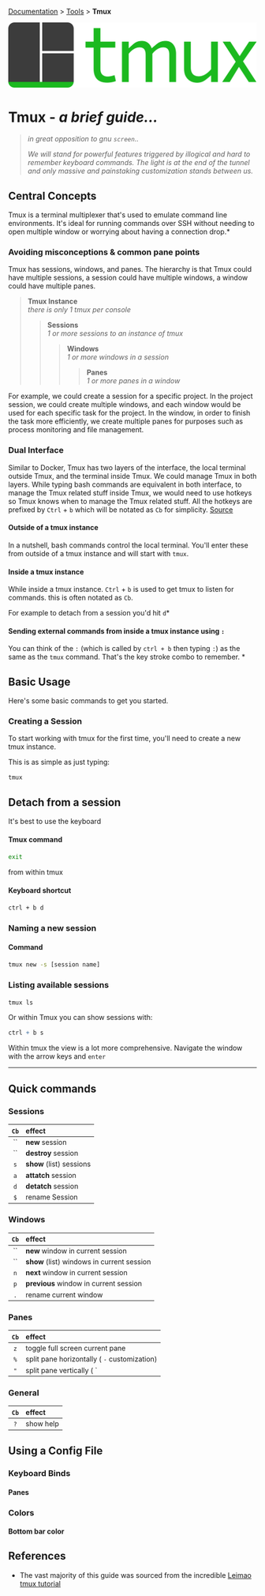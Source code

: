 [Documentation](../../../tree/1st-drafts) > [Tools](./) > **Tmux**

![tmux](https://raw.githubusercontent.com/8rents/_/i/tmux-logo.svg)

# Tmux - *a brief guide...*


> *in great opposition to gnu `screen`..*
> 
> *We will stand for powerful features triggered by illogical and hard to remember keyboard commands. The light is at the end of the tunnel and only massive and painstaking customization stands between us.*

## Central Concepts


Tmux is a terminal multiplexer that's used to emulate command line environments. It's ideal for running commands over SSH without needing to open multiple window or worrying about having a connection drop.* 

### Avoiding misconceptions & common pane points

Tmux has sessions, windows, and panes. The hierarchy is that Tmux could have multiple sessions, a session could have multiple windows, a window could have multiple panes. 

> **Tmux Instance**    
	*there is only 1 tmux per console*
> > **Sessions**    
        *1 or more sessions to an instance of tmux*
> > >  **Windows**     
		  *1 or more windows in a session*
> > > > **Panes**    
              *1 or more panes in a window*

For example, we could create a session for a specific project. In the project session, we could create multiple windows, and each window would be used for each specific task for the project. In the window, in order to finish the task more efficiently, we create multiple panes for purposes such as process monitoring and file management. 

### Dual Interface

Similar to Docker, Tmux has two layers of the interface, the local terminal outside Tmux, and the terminal inside Tmux. We could manage Tmux in both layers. While typing bash commands are equivalent in both interface, to manage the Tmux related stuff inside Tmux, we would need to use hotkeys so Tmux knows when to manage the Tmux related stuff. All the hotkeys are prefixed by `Ctrl` + `b` which will be notated as `Cb` for simplicity. [Source](https://leimao.github.io/blog/Tmux-Tutorial/#Dual-Interface "Dual Interface")

#### Outside of a tmux instance

In a nutshell, bash commands control the local terminal. You'll enter these from outside of a tmux instance and will start with `tmux`.

#### Inside a tmux instance

While inside a tmux instance. `Ctrl` + `b` is used to get tmux to listen for commands.  this is often notated as `Cb`.

For example to detach from a session you'd hit `d`*

#### Sending external commands from inside a tmux instance using `:`

You can think of the `:` (which is called by `ctrl + b` then typing `:`) as the same as the `tmux` command. That's the key stroke combo to remember. *

##  Basic Usage

Here's some basic commands to get you started.

### Creating a Session

To start working with tmux for the first time, you'll need to create a new tmux instance.  

This is as simple as just typing:

```bash
tmux
```

## Detach from a session 

It's best to use the keyboard 

#### Tmux command

```bash
exit
```
from within tmux

#### Keyboard shortcut

```bash
ctrl + b d
```
### Naming a new session 

#### Command 

```bash
tmux new -s [session name] 
```

### Listing available sessions 

```bash
tmux ls
```
Or within Tmux you can show sessions with:

```r
ctrl + b s
```
Within tmux the view is a lot more comprehensive. Navigate the window with the arrow keys and `enter`
***




## Quick commands

### Sessions

| `Cb` | effect |
|:--:| :----------------- |
| `` | **new** session |
| `` | **destroy** session |
| `s` |  **show** (list) sessions |
| `a` | **attatch** session |
| `d` | **detatch** session |
| `$` |  rename Session |

### Windows

| `Cb` | effect |
|:--:| :----------------- |
| `` | **new** window in current session |
| `` |  **show** (list) windows in current session |
| `n` |  **next** window in current session |
| `p` |  **previous** window in current session |
| `.` |  rename current window|

### Panes

| `Cb` | effect |
|:--:| :----------------- |
| `z` |  toggle full screen current pane |
| `%` |  split pane horizontally ( `-` customization) |
| `"` |  split pane vertically ( `|` customization)|

### General

| `Cb` | effect |
|:--:| :----------------- |
| `?` | show help |


## Using a Config File

### Keyboard Binds

#### Panes

### Colors

#### Bottom bar color



## References

- The vast majority of this guide was sourced from the incredible [Leimao tmux tutorial](https://leimao.github.io/blog/Tmux-Tutorial/)